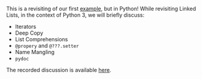 This is a revisiting of our first [example](../Review-01), but in Python! While
revisiting Linked Lists, in the context of Python 3, we will briefly discuss:

  - Iterators
  - Deep Copy
  - List Comprehensions
  - `@propery` and `@???.setter`
  - Name Mangling
  - `pydoc`

The recorded discussion is available [here](https://youtu.be/mtP36TTnuhs).
